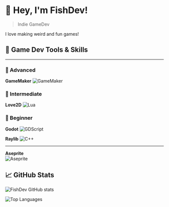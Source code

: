 # 👋 Hey, I'm FishDev!
> Indie GameDev

I love making weird and fun games!


## 🔧 Game Dev Tools & Skills

---

### 🥇 Advanced
**GameMaker**
![GameMaker](https://img.shields.io/badge/-GameMaker-%23000000?style=for-the-badge&logo=gamemaker&logoColor=white)

### 🥈 Intermediate
**Love2D**
![Lua](https://img.shields.io/badge/-Lua-%232C2D72?style=for-the-badge&logo=lua&logoColor=white)

### 🥉 Beginner
**Godot**
![GDScript](https://img.shields.io/badge/-GDScript-%23868DA8?style=for-the-badge&logo=godot-engine&logoColor=white)

**Raylib**
![C++](https://img.shields.io/badge/-C++-%2300599C?style=for-the-badge&logo=c%2B%2B&logoColor=white)

---

**Aseprite**  
![Aseprite](https://img.shields.io/badge/-Aseprite-%23FF7F7F?style=for-the-badge&logo=aseprite&logoColor=white)

## 📈 GitHub Stats

![FishDev GitHub stats](https://github-readme-stats.vercel.app/api?username=fish-dev-udw&theme=tokyonight&show_icons=true)

![Top Languages](https://github-readme-stats.vercel.app/api/top-langs/?username=fish-dev-udw&layout=compact&theme=tokyonight)

